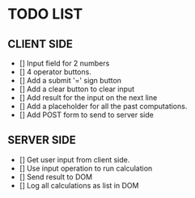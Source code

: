 # TODO LIST

## CLIENT SIDE

- [] Input field for 2 numbers
- [] 4 operator buttons.
- [] Add a submit '=' sign button
- [] Add a clear button to clear input
- [] Add result for the input on the next line
- [] Add a placeholder for all the past computations.
- [] Add POST form to send to server side

## SERVER SIDE

- [] Get user input from client side.
- [] Use input operation to run calculation
- [] Send result to DOM
- [] Log all calculations as list in DOM
